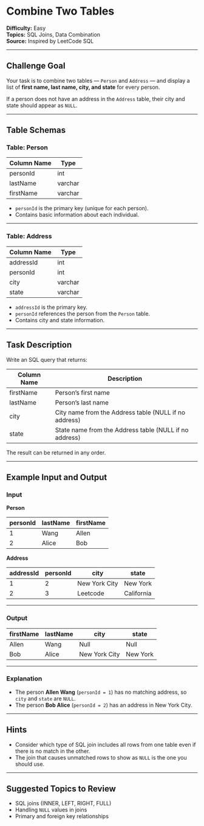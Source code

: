 # Combine Two Tables

**Difficulty:** Easy  
**Topics:** SQL Joins, Data Combination  
**Source:** Inspired by LeetCode SQL  

---

## Challenge Goal

Your task is to combine two tables — `Person` and `Address` — and display a list of **first name, last name, city, and state** for every person.

If a person does not have an address in the `Address` table, their city and state should appear as `NULL`.

---

## Table Schemas

### Table: Person

| Column Name | Type    |
|--------------|---------|
| personId     | int     |
| lastName     | varchar |
| firstName    | varchar |

- `personId` is the primary key (unique for each person).  
- Contains basic information about each individual.

---

### Table: Address

| Column Name | Type    |
|--------------|---------|
| addressId    | int     |
| personId     | int     |
| city         | varchar |
| state        | varchar |

- `addressId` is the primary key.  
- `personId` references the person from the `Person` table.  
- Contains city and state information.

---

## Task Description

Write an SQL query that returns:

| Column Name | Description |
|--------------|-------------|
| firstName | Person’s first name |
| lastName | Person’s last name |
| city | City name from the Address table (NULL if no address) |
| state | State name from the Address table (NULL if no address) |

The result can be returned in any order.

---

## Example Input and Output

### Input

**Person**

| personId | lastName | firstName |
|-----------|-----------|-----------|
| 1 | Wang | Allen |
| 2 | Alice | Bob |

**Address**

| addressId | personId | city | state |
|------------|-----------|----------------|-------------|
| 1 | 2 | New York City | New York |
| 2 | 3 | Leetcode | California |

---

### Output

| firstName | lastName | city | state |
|------------|-----------|----------------|-------------|
| Allen | Wang | Null | Null |
| Bob | Alice | New York City | New York |

---

### Explanation

- The person **Allen Wang** (`personId = 1`) has no matching address, so `city` and `state` are `NULL`.  
- The person **Bob Alice** (`personId = 2`) has an address in New York City.

---

## Hints

- Consider which type of SQL join includes all rows from one table even if there is no match in the other.
- The join that causes unmatched rows to show as `NULL` is the one you should use.

---

## Suggested Topics to Review

- SQL joins (INNER, LEFT, RIGHT, FULL)  
- Handling `NULL` values in joins  
- Primary and foreign key relationships  
